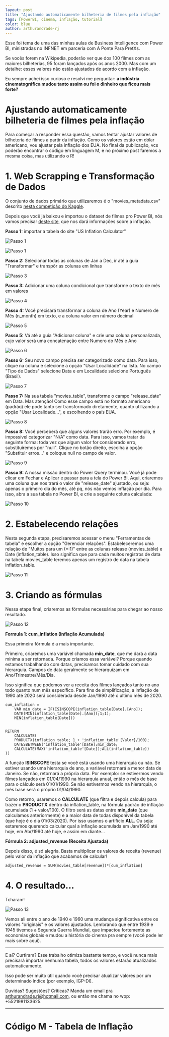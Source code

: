 ```yaml
---
layout: post
title: "Ajustando automaticamente bilheteria de filmes pela inflação"
tags: [PowerBI, cinema, inflação, tutorial]
color: blue
author: arthurandrade-rj
---
```


Esse foi tema de uma das minhas aulas de Business Intelligence com Power BI, ministradas no INFNET em parceria com A Ponte Para PretXs.

Se vocês forem na Wikipedia, poderão ver que dos 100 filmes com as maiores bilheterias, 95 foram lançados após os anos 2000. Mas com um detalhe: esses valores não estão ajustados de acordo com a inflação.

Eu sempre achei isso curioso e resolvi me perguntar: **a indústria cinematográfica mudou tanto assim ou foi o dinheiro que ficou mais forte?**

# Ajustando automaticamente bilheteria de filmes pela inflação

Para começar a responder essa questão, vamos tentar ajustar valores de bilheteria de filmes a partir da inflação. Como os valores estão em dólar americano, vou ajustar pela inflação dos EUA. No final da publicação, vcs poderão encontrar o código em linguagem M, e no próximo post faremos a mesma coisa, mas utilizando o R!

# 1. Web Scrapping e Transformação de Dados
O conjunto de dados primário que utilizaremos é o "movies_metadata.csv" descrito [nesta competição do Kaggle](https://www.kaggle.com/rounakbanik/the-movies-dataset).

Depois que você já baixou e importou o dataset de filmes pro Power BI, nós vamos precisar [deste site](https://www.usinflationcalculator.com/monthly-us-inflation-rates-1913-present/), que nos dará informações sobre a inflação.

**Passo 1:** importar a tabela do site "US Inflation Calculator"


![Passo 1](https://i.imgur.com/LPlEf5Lg.png)

![Passo 1](https://i.imgur.com/qmOsI89.png)

**Passo 2:** Selecionar todas as colunas de Jan a Dec, ir até a guia "Transformar" e transpôr as colunas em linhas

![Passo 3](https://i.imgur.com/xBczvbU.png)

**Passo 3:** Adicionar uma coluna condicional que transforme o texto de mês em valores

![Passo 4](https://i.imgur.com/P3Kxr9p.png)

**Passo 4:** Você precisará transformar a coluna de Ano (Year) e Numero de Mês (n_month) em texto, e a coluna valor em número decimal

![Passo 5](https://i.imgur.com/5Tkebea.png)

**Passo 5:** Vá até a guia "Adicionar coluna" e crie uma coluna personalizada, cujo valor será uma concatenação entre Numero do Mês e Ano

![Passo 6](https://i.imgur.com/s3wVoMu.png)

**Passo 6:** Seu novo campo precisa ser categorizado como data. Para isso, clique na coluna e selecione a opção "Usar Localidade" na lista. No campo "Tipo de Dados" selecione Data e em Localidade selecione Português (Brasil).

![Passo 7](https://i.imgur.com/KSjfrco.png)

**Passo 7:** Na sua tabela "movies_table", transforme o campo "release_date" em Data. Mas atenção! Como esse campo está no formato americano (padrão) ele pode tanto ser transformado diretamente, quanto utilizando a opção "Usar Localidade...", e escolhendo o país EUA.

![Passo 8](https://i.imgur.com/pAlwm3R.png)

**Passo 8:** Você perceberá que alguns valores trarão erro. Por exemplo, é impossível categorizar "N/A" como data. Para isso, vamos tratar da seguinte forma: toda vez que algum valor for considerado erro, substituiremos por "null". Clique no botão direito, escolha a opção "Substituir erros..." e coloque null no campo de valor.

![Passo 9](https://i.imgur.com/1iXHdwh.png)

**Passo 9:** A nossa missão dentro do Power Query terminou. Você já pode clicar em Fechar e Aplicar e passar para a tela do Power BI. Aqui, criaremos uma coluna que nos trará o valor de "release_date" ajustado, ou seja: apenas o primeiro dia do mês, até pq, nós não vemos inflação por dia. Para isso, abra a sua tabela no Power BI, e crie a seguinte coluna calculada:

![Passo 10](https://i.imgur.com/oPjNyU0.png)

# 2. Estabelecendo relações

Nesta segunda etapa, precisaremos acessar o menu "Ferramentas de tabela" e escolher a opção "Gerenciar relações". Estabeleceremos uma relação de "Muitos para um (*:1)" entre as colunas release (movies_table) e Date (inflation_table). Isso significa que para cada muitos registros de data na tabela movies_table teremos apenas um registro de data na tabela inflation_table.

![Passo 11](https://i.imgur.com/YBrJCUg.png)


# 3. Criando as fórmulas
Nessa etapa final, criaremos as fórmulas necessárias para chegar ao nosso resultado.

![Passo 12](https://i.imgur.com/rqUGSt4.png)

**Formula 1: cum_inflation (Inflação Acumulada)**

Essa primeira fórmula é a mais importante. 

Primeiro, criaremos uma variável chamada **min_date**, que me dará a data mínima a ser retornada. Porque criamos essa variável? Porque quando estamos trabalhando com datas, precisamos tomar cuidado com sua hierarquia. Campos de data geralmente se hierarquizam em Ano/Trimestre/Mês/Dia. 

Isso significa que podemos ver a receita dos filmes lançados tanto no ano todo quanto num mês específico. Para fins de simplificação, a inflação de 1990 até 2020 será considerada desde Jan/1990 até o ultimo mês de 2020.

   
    cum_inflation = 
        VAR min_date = IF(ISINSCOPE(inflation_table[Date].[Ano]);
        DATE(MIN(inflation_table[Date].[Ano]);1;1);
        MIN(inflation_table[Date]))
    

    RETURN
        CALCULATE(
        PRODUCTX(inflation_table; 1 + 'inflation_table'[Valor]/100);
        DATESBETWEEN('inflation_table'[Date];min_date;
        CALCULATE(MAX('inflation_table'[Date]);ALL(inflation_table))        
    ))


A função **ISINSCOPE** testa se você está usando uma hierarquia ou não. Se estiver usando uma hierarquia de ano, a variável retornará a menor data de Janeiro. Se não, retornará a própria data. Por exemplo: se estivermos vendo filmes lançados em 01/04/1990 na hierarquia anual, então o mês de base para o cálculo será 01/01/1990. Se não estivermos vendo na hierarquia, o mês base será o próprio 01/04/1990.

Como retorno, usaremos o **CALCULATE** (que filtra e depois calcula) para trazer o **PRODUCTX** dentro da inflation_table, na fórmula padrão de inflação acumulada (1 + valor/100). O filtro será as datas entre **min_date** (que calculamos anteriormente) e a maior data de todas disponível da tabela (que hoje é o dia 01/03/2020). Por isso usamos o artifício **ALL**. Ou seja: estaremos querendo calcular qual a inflação acumulada em Jan/1990 até hoje, em Abr/1990 até hoje, e assim em diante...

**Fórmula 2: adjusted_revenue (Receita Ajustada)**

Depois disso, é só alegria. Basta multiplicar os valores de receita (revenue) pelo valor da inflação que acabamos de calcular!

    
    adjusted_revenue = SUM(movies_table[revenue])*[cum_inflation]
   

# 4. O resultado...
Tcharam!

![Passo 13](https://i.imgur.com/RMId5To.png)

Vemos ali entre o ano de 1940 e 1960 uma mudança significativa entre os valores "originais" e os valores ajustados. Lembrando que entre 1939 e 1945 tivemos a Segunda Guerra Mundial, que impactou fortemente as economias globais e mudou a história do cinema pra sempre (você pode ler mais sobre aqui).

---------------------


E aí? Curtiram? Esse trabalho otimiza bastante tempo, e você nunca mais precisará importar nenhuma tabela, todos os valores estarão atualizados automaticamente.

Isso pode ser muito útil quando você precisar atualizar valores por um determinado índice (por exemplo, IGP-DI).

Duvidas? Sugestões? Críticas? Manda um email pra arthurandrade.rj@hotmail.com, ou então me chama no wpp: +5521981133625.



---------------------

# Código M - Tabela de Inflação
    
